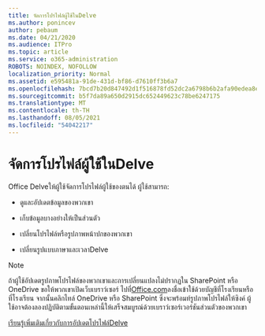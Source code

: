 ```yaml
---
title: จัดการโปรไฟล์ผู้ใช้ในDelve
ms.author: ponincev
author: pebaum
ms.date: 04/21/2020
ms.audience: ITPro
ms.topic: article
ms.service: o365-administration
ROBOTS: NOINDEX, NOFOLLOW
localization_priority: Normal
ms.assetid: e595481a-91de-431d-bf86-d7610ff3b6a7
ms.openlocfilehash: 7bcd7b20d847492d1f516878fd52dc2a6798b6b2afa90edea8eb4e460834a4eb
ms.sourcegitcommit: b5f7da89a650d2915dc652449623c78be6247175
ms.translationtype: MT
ms.contentlocale: th-TH
ms.lasthandoff: 08/05/2021
ms.locfileid: "54042217"
---
```

# <a name="manage-user-profiles-in-delve"></a>จัดการโปรไฟล์ผู้ใช้ในDelve

Office Delveให้ผู้ใช้จัดการโปรไฟล์ผู้ใช้ของตนได้ ผู้ใช้สามารถ:
  
- ดูและอัปเดตข้อมูลของพวกเขา
    
- เก็บข้อมูลบางอย่างให้เป็นส่วนตัว
    
- เปลี่ยนโปรไฟล์หรือรูปภาพหน้าปกของพวกเขา
    
- เปลี่ยนรูปแบบภาษาและเวลาDelve
    
> [!NOTE]
> ถ้าผู้ใช้อัปเดตรูปภาพโปรไฟล์ของพวกเขาและการเปลี่ยนแปลงไม่ปรากฏใน SharePoint หรือ OneDrive ขอให้พวกเขาเปิดเว็บเบราว์เซอร์ ไปที่[Office.com](https://www.office.com)ลงชื่อเข้าใช้ด้วยบัญชีที่โรงเรียนหรือที่โรงเรียน จากนั้นคลิกไทล์ OneDrive หรือ SharePoint ซึ่งจะพร้อมท์รูปภาพโปรไฟล์ให้ซิงค์ ผู้ใช้อาจต้องลองปฏิบัติตามขั้นตอนเหล่านี้ให้เสร็จสมบูรณ์ด้วยเบราว์เซอร์เวอร์ชันส่วนตัวของพวกเขา 
  
[เรียนรู้เพิ่มเติมเกี่ยวกับการอัปเดตโปรไฟล์Delve](https://go.microsoft.com/fwlink/?linkid=735070)
  

